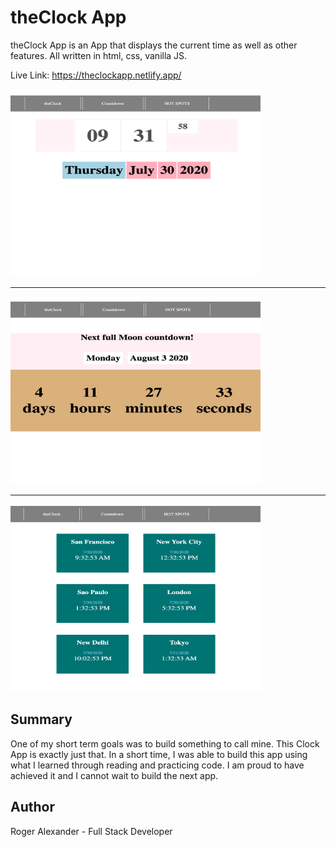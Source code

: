 # theClock App

theClock App is an App that displays the current time as well as other features. All written in html, css, vanilla JS.

Live Link: https://theclockapp.netlify.app/

<img src="images/img1.png" width="400" height="300">
<hr />
<img src="images/img2.png" width="400" height="300">
<hr />
<img src="images/img3.png" width="400" height="300">


<h2>Summary</h2>
One of my short term goals was to build something to call mine. This Clock App is exactly just that. In a short time, I was able to build this app using what I learned through reading and practicing code. I am proud to have achieved it and I cannot wait to build the next app.

<h2>Author</h2>

Roger Alexander - Full Stack Developer
